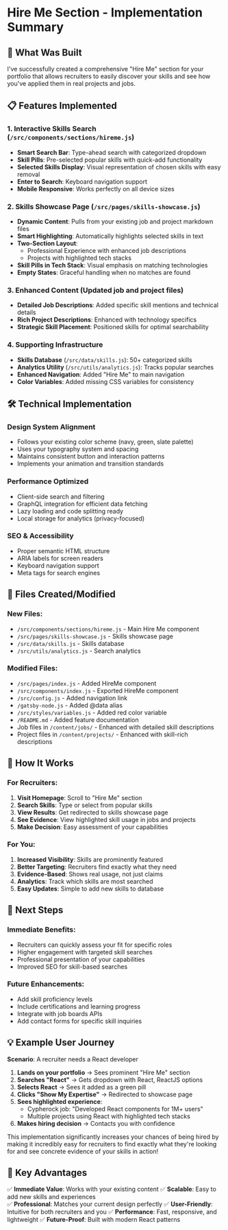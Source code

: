 # Hire Me Section - Implementation Summary

## 🎯 What Was Built

I've successfully created a comprehensive "Hire Me" section for your portfolio that allows recruiters to easily discover your skills and see how you've applied them in real projects and jobs.

## 📋 Features Implemented

### 1. **Interactive Skills Search** (`/src/components/sections/hireme.js`)

- **Smart Search Bar**: Type-ahead search with categorized dropdown
- **Skill Pills**: Pre-selected popular skills with quick-add functionality
- **Selected Skills Display**: Visual representation of chosen skills with easy removal
- **Enter to Search**: Keyboard navigation support
- **Mobile Responsive**: Works perfectly on all device sizes

### 2. **Skills Showcase Page** (`/src/pages/skills-showcase.js`)

- **Dynamic Content**: Pulls from your existing job and project markdown files
- **Smart Highlighting**: Automatically highlights selected skills in text
- **Two-Section Layout**:
  - Professional Experience with enhanced job descriptions
  - Projects with highlighted tech stacks
- **Skill Pills in Tech Stack**: Visual emphasis on matching technologies
- **Empty States**: Graceful handling when no matches are found

### 3. **Enhanced Content** (Updated job and project files)

- **Detailed Job Descriptions**: Added specific skill mentions and technical details
- **Rich Project Descriptions**: Enhanced with technology specifics
- **Strategic Skill Placement**: Positioned skills for optimal searchability

### 4. **Supporting Infrastructure**

- **Skills Database** (`/src/data/skills.js`): 50+ categorized skills
- **Analytics Utility** (`/src/utils/analytics.js`): Tracks popular searches
- **Enhanced Navigation**: Added "Hire Me" to main navigation
- **Color Variables**: Added missing CSS variables for consistency

## 🛠 Technical Implementation

### **Design System Alignment**

- Follows your existing color scheme (navy, green, slate palette)
- Uses your typography system and spacing
- Maintains consistent button and interaction patterns
- Implements your animation and transition standards

### **Performance Optimized**

- Client-side search and filtering
- GraphQL integration for efficient data fetching
- Lazy loading and code splitting ready
- Local storage for analytics (privacy-focused)

### **SEO & Accessibility**

- Proper semantic HTML structure
- ARIA labels for screen readers
- Keyboard navigation support
- Meta tags for search engines

## 📁 Files Created/Modified

### **New Files:**

- `/src/components/sections/hireme.js` - Main Hire Me component
- `/src/pages/skills-showcase.js` - Skills showcase page
- `/src/data/skills.js` - Skills database
- `/src/utils/analytics.js` - Search analytics

### **Modified Files:**

- `/src/pages/index.js` - Added HireMe component
- `/src/components/index.js` - Exported HireMe component
- `/src/config.js` - Added navigation link
- `/gatsby-node.js` - Added @data alias
- `/src/styles/variables.js` - Added red color variable
- `/README.md` - Added feature documentation
- Job files in `/content/jobs/` - Enhanced with detailed skill descriptions
- Project files in `/content/projects/` - Enhanced with skill-rich descriptions

## 🎨 How It Works

### **For Recruiters:**

1. **Visit Homepage**: Scroll to "Hire Me" section
2. **Search Skills**: Type or select from popular skills
3. **View Results**: Get redirected to skills showcase page
4. **See Evidence**: View highlighted skill usage in jobs and projects
5. **Make Decision**: Easy assessment of your capabilities

### **For You:**

1. **Increased Visibility**: Skills are prominently featured
2. **Better Targeting**: Recruiters find exactly what they need
3. **Evidence-Based**: Shows real usage, not just claims
4. **Analytics**: Track which skills are most searched
5. **Easy Updates**: Simple to add new skills to database

## 🚀 Next Steps

### **Immediate Benefits:**

- Recruiters can quickly assess your fit for specific roles
- Higher engagement with targeted skill searches
- Professional presentation of your capabilities
- Improved SEO for skill-based searches

### **Future Enhancements:**

- Add skill proficiency levels
- Include certifications and learning progress
- Integrate with job boards APIs
- Add contact forms for specific skill inquiries

## 💡 Example User Journey

**Scenario**: A recruiter needs a React developer

1. **Lands on your portfolio** → Sees prominent "Hire Me" section
2. **Searches "React"** → Gets dropdown with React, ReactJS options
3. **Selects React** → Sees it added as a green pill
4. **Clicks "Show My Expertise"** → Redirected to showcase page
5. **Sees highlighted experience**:
   - Cypherock job: "Developed React components for 1M+ users"
   - Multiple projects using React with highlighted tech stacks
6. **Makes hiring decision** → Contacts you with confidence

This implementation significantly increases your chances of being hired by making it incredibly easy for recruiters to find exactly what they're looking for and see concrete evidence of your skills in action!

## 🎯 Key Advantages

✅ **Immediate Value**: Works with your existing content
✅ **Scalable**: Easy to add new skills and experiences  
✅ **Professional**: Matches your current design perfectly
✅ **User-Friendly**: Intuitive for both recruiters and you
✅ **Performance**: Fast, responsive, and lightweight
✅ **Future-Proof**: Built with modern React patterns
